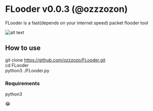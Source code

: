 # FLooder v0.0.3 (@ozzzozon)

FLooder is a fast(depends on your internet speed) packet flooder tool

![alt text](https://github.com/ozzzozo/Images/blob/master/FLooder.png?raw=true) <br />

## How to use
  git clone https://github.com/ozzzozo/FLooder.git <br />
  cd FLooder <br />
  python3 ./FLooder.py <br />

### Requirements
  python3

:joy: <br />
